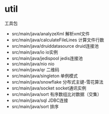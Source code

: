 # util
工具包

+ src/main/java/analyzeXml                 解析xml文件
+ src/main/java/calculateFileLines         计算文件行数
+ src/main/java/druiddatasource            druid连接池
+ src/main/java/io                         io实例
+ src/main/java/jedispool                  jedis连接池
+ src/main/java/nio                        nio
+ src/main/java/qr                         二维码
+ src/main/java/singleton                  单例模式
+ src/main/java/snowflake                  分布式主键-雪花算法
+ src/main/java/socket                     socket通讯实例
+ src/main/java/sort                       有序数组比对数据（交集）
+ src/main/java/sql                        JDBC连接
+ src/main/java/sort                       排序
